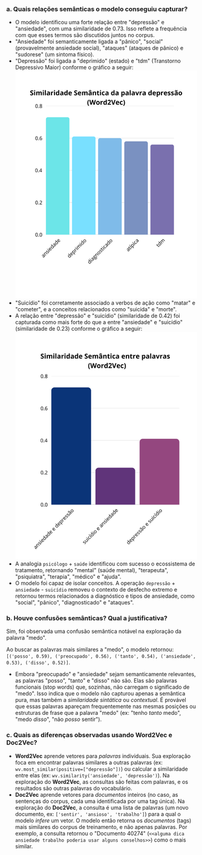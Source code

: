 ### a. Quais relações semânticas o modelo conseguiu capturar?

* O modelo identificou uma forte relação entre "depressão" e "ansiedade", com uma similaridade de 0.73. Isso reflete a frequência com que esses termos são discutidos juntos no corpus.
* "Ansiedade" foi semanticamente ligada a "pânico", "social" (provavelmente ansiedade social), "ataques" (ataques de pânico) e "sudorese" (um sintoma físico).
* "Depressão" foi ligada a "deprimido" (estado) e "tdm" (Transtorno Depressivo Maior) conforme o gráfico a seguir: 
![grafico 1](g1.png)
* "Suicídio" foi corretamente associado a verbos de ação como "matar" e "cometer", e a conceitos relacionados como "suicida" e "morte".
* A relação entre "depressão" e "suicídio" (similaridade de 0.42) foi capturada como mais forte do que a entre "ansiedade" e "suicídio" (similaridade de 0.23) conforme o gráfico a seguir: 
![grafico 2](g2.png)
* A analogia `psicólogo` + `saúde` identificou com sucesso o ecossistema de tratamento, retornando "mental" (saúde mental), "terapeuta", "psiquiatra", "terapia", "médico" e "ajuda".
* O modelo foi capaz de isolar conceitos. A operação `depressão` + `ansiedade` - `suicídio` removeu o contexto de desfecho extremo e retornou termos relacionados a diagnóstico e tipos de ansiedade, como "social", "pânico", "diagnosticado" e "ataques".

### b. Houve confusões semânticas? Qual a justificativa?

Sim, foi observada uma confusão semântica notável na exploração da palavra "medo".

Ao buscar as palavras mais similares a "medo", o modelo retornou: `[('posso', 0.59), ('preocupado', 0.56), ('tanto', 0.54), ('ansiedade', 0.53), ('disso', 0.52)]`.

* Embora "preocupado" e "ansiedade" sejam semanticamente relevantes, as palavras "posso", "tanto" e "disso" não são. Elas são palavras funcionais (stop words) que, sozinhas, não carregam o significado de "medo". Isso indica que o modelo não capturou apenas a semântica pura, mas também a *similaridade sintática* ou *contextual*. É provável que essas palavras apareçam frequentemente nas mesmas posições ou estruturas de frase que a palavra "medo" (ex: "tenho *tanto* medo", "medo *disso*", "não *posso* sentir").

### c. Quais as diferenças observadas usando Word2Vec e Doc2Vec?
   * **Word2Vec** 
    aprende vetores para *palavras* individuais. Sua exploração foca em encontrar palavras similares a outras palavras (ex: `wv.most_similar(positive=["depressão"])`) ou calcular a similaridade entre elas (ex: `wv.similarity('ansiedade', 'depressão')`). Na exploração do **Word2Vec**, as consultas são feitas com palavras, e os resultados são outras palavras do vocabulário.
 * **Doc2Vec** aprende vetores para *documentos* inteiros (no caso, as sentenças do corpus, cada uma identificada por uma tag única). Na exploração do **Doc2Vec**, a consulta é uma lista de palavras (um novo documento, ex: `['sentir', 'ansioso', 'trabalho']`) para a qual o modelo *infere* um vetor. O modelo então retorna os *documentos* (tags) mais similares do corpus de treinamento, e não apenas palavras. Por exemplo, a consulta retornou o "Documento 40274" (`<<alguma dica ansiedade trabalho poderia usar alguns conselhos>>`) como o mais similar.
